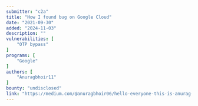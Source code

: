 ```yaml
---
submitter: "c2a"
title: "How I found bug on Google Cloud"
date: "2021-09-30"
added: "2024-11-03"
description: ""
vulnerabilities: [
    "OTP bypass"
]
programs: [
    "Google"
]
authors: [
    "Anuragbhoir11"
]
bounty: "undisclosed"
link: "https://medium.com/@anuragbhoir06/hello-everyone-this-is-anurag-bhoir-and-its-my-first-writeup-d8904d539ad2"
---
```





